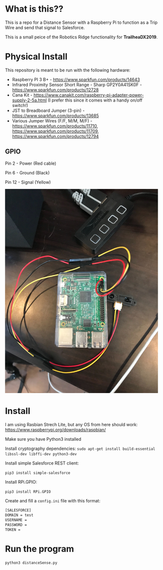 # What is this??

This is a repo for a Distance Sensor with a Raspberry Pi to function as a Trip Wire and send that signal to Salesforce.

This is a small peice of the Robotics Ridge functionality for **TrailheaDX2019**. 

# Physical Install
This repository is meant to be run with the following hardware:
* Raspberry PI 3 B+ - https://www.sparkfun.com/products/14643
* Infrared Proximity Sensor Short Range - Sharp GP2Y0A41SK0F - https://www.sparkfun.com/products/12728
* Cana Kit - https://www.canakit.com/raspberry-pi-adapter-power-supply-2-5a.html (I prefer this since it comes with a handy on/off switch!)
* JST to Breadboard Jumper (3-pin) - https://www.sparkfun.com/products/13685
* Various Jumper Wires (F/F, M/M, M/F) - https://www.sparkfun.com/products/11710, https://www.sparkfun.com/products/11709, https://www.sparkfun.com/products/12794 

## GPIO 

Pin 2 - Power (Red cable)

Pin 6 - Ground (Black)

Pin 12 - Signal (Yellow)

![](https://github.com/slychika/pi_distance_sensor/blob/master/images/piAndSensorImage.jpg)


# Install
I am using Rasbian Strech Lite, but any OS from here should work: https://www.raspberrypi.org/downloads/raspbian/

Make sure you have Python3 installed 

Install cryptography dependencies:
`sudo apt-get install build-essential libssl-dev libffi-dev python3-dev`

Install simple Salesforce REST client:

`pip3 install simple-salesforce`

Install RPi.GPIO:

`pip3 install RPi.GPIO`

Create and fill a `config.ini` file with this format:

```
[SALESFORCE]
DOMAIN = test
USERNAME = 
PASSWORD = 
TOKEN = 
```

# Run the program
`python3 distanceSense.py`